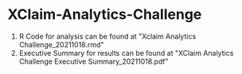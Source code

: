 # XClaim-Analytics-Challenge

1) R Code for analysis can be found at "Xclaim Analytics Challenge_20211018.rmd"
2) Executive Summary for results can be found at "XClaim Analytics Challenge Executive Summary_20211018.pdf"
